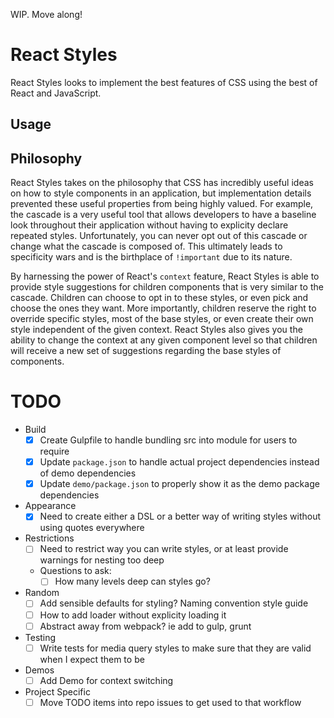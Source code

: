 WIP. Move along!

# React Styles

React Styles looks to implement the best features of CSS using the best of React and JavaScript.

## Usage

## Philosophy

React Styles takes on the philosophy that CSS has incredibly useful ideas on how to style components in an application, but implementation details prevented these useful properties from being highly valued. For example, the cascade is a very useful tool that allows developers to have a baseline look throughout their application without having to explicity declare repeated styles. Unfortunately, you can never opt out of this cascade or change what the cascade is composed of. This ultimately leads to specificity wars and is the birthplace of `!important` due to its nature.

By harnessing the power of React's `context` feature, React Styles is able to provide style suggestions for children components that is very similar to the cascade. Children can choose to opt in to these styles, or even pick and choose the ones they want. More importantly, children reserve the right to override specific styles, most of the base styles, or even create their own style independent of the given context. React Styles also gives you the ability to change the context at any given component level so that children will receive a new set of suggestions regarding the base styles of components.

# TODO

- Build
    - [x] Create Gulpfile to handle bundling src into module for users to require
    - [x] Update `package.json` to handle actual project dependencies instead of demo dependencies
    - [x] Update `demo/package.json` to properly show it as the demo package dependencies
- Appearance
    - [x] Need to create either a DSL or a better way of writing styles without using quotes everywhere
- Restrictions
    - [ ] Need to restrict way you can write styles, or at least provide warnings for nesting too deep
    - Questions to ask:
        - [ ] How many levels deep can styles go?
- Random
    - [ ] Add sensible defaults for styling? Naming convention style guide
    - [ ] How to add loader without explicity loading it
    - [ ] Abstract away from webpack? ie add to gulp, grunt
- Testing
    - [ ] Write tests for media query styles to make sure that they are valid when I expect them to be
- Demos
    - [ ] Add Demo for context switching
- Project Specific
    - [ ] Move TODO items into repo issues to get used to that workflow